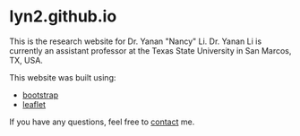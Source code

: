 # lyn2.github.io

This is the research website for Dr. Yanan "Nancy" Li. Dr. Yanan Li is currently an assistant professor at the Texas State University in San Marcos, TX, USA. 

This website was built using:

* [bootstrap](https://getbootstrap.com/docs/3.3/)
* [leaflet](https://leafletjs.com/)

If you have any questions, feel free to [contact](mailto:y_l122@txstate.edu) me.
